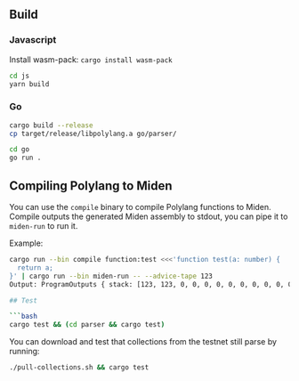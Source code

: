 ## Build

### Javascript

Install wasm-pack: `cargo install wasm-pack`

```bash
cd js
yarn build
```

### Go

```bash
cargo build --release
cp target/release/libpolylang.a go/parser/

cd go
go run .
```

## Compiling Polylang to Miden

You can use the `compile` binary to compile Polylang functions to Miden. Compile outputs the generated Miden assembly to stdout, you can pipe it to `miden-run` to run it.

Example:
```bash
cargo run --bin compile function:test <<<'function test(a: number) {
  return a;
}' | cargo run --bin miden-run -- --advice-tape 123
Output: ProgramOutputs { stack: [123, 123, 0, 0, 0, 0, 0, 0, 0, 0, 0, 0, 0, 0, 0, 0, 0, 0], overflow_addrs: [0, 20, 22] }

## Test

```bash
cargo test && (cd parser && cargo test)
```

You can download and test that collections from the testnet still parse by running:

```bash
./pull-collections.sh && cargo test
```
